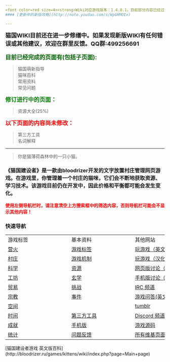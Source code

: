 ```yaml
---
<font color=red size=4><strong>Wiki对应游戏版本：1.4.8.1，目前部分内容已经过时，正在更新中</font></strong><br>
#### [更新中的新版攻略](http://note.youdao.com/s/WpGHMOIx)

---
```

<font size=4><strong>猫国WIKI目前还在进一步修缮中。如果发现新版WIKI有任何错误或其他建议，欢迎在群里反馈。QQ群:499256691</font></strong><br><br>
<font color=darkgreen size=4><strong>目前已经完成的页面有(包括子页面):</font></strong><br>
> 猫国萌新指导<br>
> 猫咪百科<br>
> 常用资料<br>
> 常见问题<br>

<font color=green size=4><strong>修订进行中的页面：</font></strong><br>
> 资源大全(25%)<br>

<font color=red size=4><strong>以下页面的内容尚未修改：</font></strong><br>

> 第三方工具<br>
> 名词解释<br>

---
> 你是猫薄荷森林中的一只小猫。
### <strong>《猫国建设者》</strong>是一款由bloodrizer开发的文字放置村庄管理网页游戏。在游戏里，你管理着一个村庄的猫咪，它们会不断地获取资源、学习技术。该游戏目前仍在开发中，因此价格和平衡都可能会发生变化。

<font color=red><strong>使用左侧导航栏时，请注意清空上方搜索框中的筛选内容，否则导航栏可能会不显示其他内容！</font></strong><br>

### 快速导航

<table class="wikitable">
    <tbody>
        <tr>
            <td class="em"><span style="display:block;width:185px">游戏标签</span></td>
	    <td class="em"><span style="display:block;width:185px">基本资料</span></td>
	    <td class="em"><span style="display:block;width:185px">其他网站</span></td>
	    <td class="em"><span style="display:block;width:185px">多语言</span></td>
	</tr>
	<tr>
	    <td><a href="?file=001-猫咪百科/01-建筑物/01-食物生产">营火</a></td>
	    <td><a href="?file=002-常用资料/003-游戏标签">游戏标签</a></td>
            <td><a href="http://bloodrizer.ru/games/kittens/">玩游戏（英文原版）</a></td>
	    <td><a href="http://bloodrizer.ru/games/kittens/wiki/index.php?page=locale-en">英语</a></td>
	</tr>
	<tr>
	    <td><a href="?file=001-猫咪百科/02-村庄">村庄</a></td>
	    <td><a href="?file=002-常用资料/001-游戏机制">游戏机制</a></td>
	    <td><a href="http://likexia.gitee.io/cat-zh/">玩游戏（汉化版）</a></td>
	    <td><a href="http://bloodrizer.ru/games/kittens/wiki/index.php?page=locale-ru">俄语</a></td>
	</tr>
	<tr>
	    <td><a href="?file=001-猫咪百科/03-科学/01-科学">科学</a></td>
	    <td><a href="?file=003-资源大全/005-资源介绍">资源</a></td>
	    <td><a href="https://www.reddit.com/r/kittensgame/">网页版讨论（Reddit）</a></td>
            <td><a href="http://bloodrizer.ru/games/kittens/wiki/index.php?page=locale-ko">韩语</a></td>
	</tr>
	<tr>
	    <td><a href="?file=001-猫咪百科/04-工坊/01-升级">工坊</a></td>
            <td><a href="?file=001-猫咪百科/03-科学/02-玄学#玄学">玄学</a></td>
	    <td><a href="https://www.reddit.com/r/kgmobile/">手机版讨论（Reddit）</a></td>
	    <td><a href="http://bloodrizer.ru/games/kittens/wiki/index.php?page=locale-no">挪威语</a>
	    </td>
	</tr>
	<tr>
	    <td><a href="?file=001-猫咪百科/05-贸易">贸易</a></td>
	    <td><a href="?file=002-常用资料/007-挑战模式">挑战</a></td>
            <td><a href="http://irc.lc/irc.canternet.org/kittensgame/Kitten@@@@" class="external">IRC 频道</a></td>
	    <td><a href="http://bloodrizer.ru/games/kittens/wiki/index.php?page=Deutsch">德语</a></td>
	</tr>
	<tr>
	    <td><a href="?file=001-猫咪百科/06-宗教/001-庙塔">宗教</a></td>
	    <td><a href="?file=002-常用资料/006-事件介绍">事件</a></td>
	    <td><a href="http://gaming.stackexchange.com/tags/kittens-game" class="external">游戏问答(英文)</a></td>
	    <td><a href="http://bloodrizer.ru/games/kittens/wiki/index.php?page=locale-fr">法语</a></td>
	</tr>
	<tr>
	    <td><a href="?file=001-猫咪百科/07-空间/01-地面控制">空间</a></td>
	    <td></td>
	    <td><a href="http://kittensgame.tumblr.com/" class="external">tumblr</a></td>
	    <td><a href="http://bloodrizer.ru/games/kittens/wiki/index.php?page=locale-br">巴西葡萄牙语</a></td>
	</tr>
	<tr>
	    <td><a href="?file=001-猫咪百科/08-时间">时间</a></td>
	    <td><a href="?file=004-第三方工具/01-第三方工具">第三方工具</a></td>
	    <td><a href="https://discord.gg/2arBf9K">Discord 频道</td>
	    <td><a href="http://bloodrizer.ru/games/kittens/wiki/index.php?page=locale-es">西班牙语</a></td>
	</tr>
	<tr>
	    <td><a href="?file=001-猫咪百科/09-成就">成就</a></td>
	    <td><a href="?file=002-常用资料/002-手机版">手机版</a></td>
	    <td><a href="http://bitbucket.org/bloodrizer/kitten-game" class="external">游戏源码</a></td>
	    <td><a href="?file=006-各国语言包/02-简体中文">简体中文</a></td>
	</tr>
	<tr>
	    <td><a href="?file=001-猫咪百科/10-统计">统计</a></td>
	    <td><a href="?file=002-常用资料/004-错误反馈">问题反馈</a></td>
	    <td><a href="http://bloodrizer.ru/games/kittens/wiki/index.php?action=search&amp;query="class="external">所有维基页面(英文)</a></td>
	    <td><a href="http://bloodrizer.ru/games/kittens/wiki/index.php?page=locales">全部语言</a></td>
	</tr>
    </tbody>
</table>
[猫国建设者游戏 英文版百科](http://bloodrizer.ru/games/kittens/wiki/index.php?page=Main+page)
